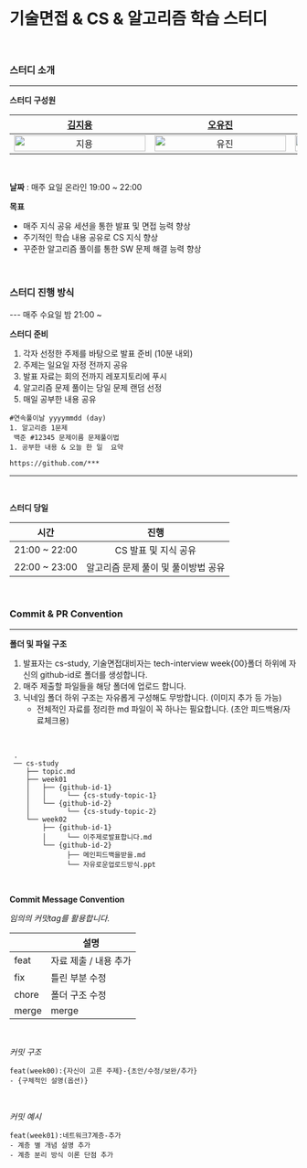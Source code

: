 # 기술면접 & CS & 알고리즘 학습 스터디

<br>

### 스터디 소개

---

**스터디 구성원**

| [김지용](https://github.com/ssafyjiyong) | [오유진](https://github.com/OHNEUL1999) | [이민규](https://github.com/leeminkyu1212) | [최성호](https://github.com/seonghoho) |
|:---:|:---:|:---:|:---:|
| <img alt="지용" src="https://github.com/ssafyjiyong.png" width="230" height="100%"/> | <img alt="유진" src="https://github.com/OHNEUL1999.png" width="230" height="100%"/> | <img alt="민규" src="https://github.com/leeminkyu1212.png" width="230" height="100%"/> | <img alt="성호" src="https://github.com/seonghoho.png" width="230" height="100%"/> |

<br>

**날짜** : 매주 요일 온라인 19:00 ~ 22:00

**목표**

- 매주 지식 공유 세션을 통한 발표 및 면접 능력 향상
- 주기적인 학습 내용 공유로 CS 지식 향상
- 꾸준한 알고리즘 풀이를 통한 SW 문제 해결 능력 향상

<br>

### 스터디 진행 방식

--- 매주 수요일 밤 21:00 ~

**스터디 준비**

1. 각자 선정한 주제를 바탕으로 발표 준비 (10분 내외)
2. 주제는 일요일 자정 전까지 공유
3. 발표 자료는 회의 전까지 레포지토리에 푸시
4. 알고리즘 문제 풀이는 당일 문제 랜덤 선정
5. 매일 공부한 내용 공유
   
```
#연속풀이날 yyyymmdd (day)
1. 알고리즘 1문제
 백준 #12345 문제이름 문제풀이법
1. 공부한 내용 & 오늘 한 일  요약

https://github.com/***
```
---
<br>

**스터디 당일**
<br>

| 시간 | 진행 |
|:--:|:--:|
| 21:00 ~ 22:00 | CS 발표 및 지식 공유 |
| 22:00 ~ 23:00 | 알고리즘 문제 풀이 및 풀이방법 공유 |



<br>

### Commit & PR Convention

---

**폴더 및 파일 구조**

1. 발표자는 cs-study, 기술면접대비자는 tech-interview week{00}폴더 하위에 자신의 github-id로 폴더를 생성합니다.
2. 매주 제출할 파일들을 해당 폴더에 업로드 합니다.
3. 닉네임 폴더 하위 구조는 자유롭게 구성해도 무방합니다. (이미지 추가 등 가능)
   - 전체적인 자료를 정리한 md 파일이 꼭 하나는 필요합니다. (초안 피드백용/자료체크용)

<br>


     
     .
     ── cs-study
        ├── topic.md
        ├── week01
        │   ├── {github-id-1}
        │   │     └── {cs-study-topic-1}
        │   └── {github-id-2}
        │         └── {cs-study-topic-2}
        └── week02
            ├── {github-id-1}
            │     └── 이주제로발표합니다.md
            └── {github-id-2}
                  ├── 메인피드백을받을.md
                  └── 자유로운업로드방식.ppt



<br>

**Commit Message Convention**

*임의의 커밋tag를 활용합니다.*

|             | 설명            |
| ----------- |---------------|
| feat     | 자료 제출 / 내용 추가 |
| fix      | 틀린 부분 수정      |
| chore    | 폴더 구조 수정      |
| merge    | merge         |

<br>

*커밋 구조*

```
feat(week00):{자신이 고른 주제}-{초안/수정/보완/추가}
- {구체적인 설명(옵션)}
```

<br>

*커밋 예시*

```
feat(week01):네트워크7계층-추가
- 계층 별 개념 설명 추가
- 계층 분리 방식 이론 단점 추가
```

<br>

